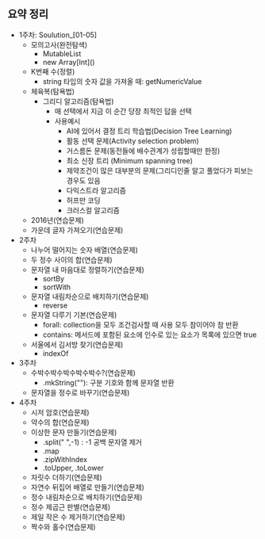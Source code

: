 ## 요약 정리

* 1주차: Soulution_[01-05]
    * 모의고사(완전탐색)
        * MutableList
        * new Array\[Int]\()
    * K번째 수(정렬)
        * string 타입의 숫자 값을 가져올 때: getNumericValue
    * 체육복(탐욕법)
        * 그리디 알고리즘(탐욕법)
            * 매 선택에서 지금 이 순간 당장 최적인 답을 선택
            * 사용예시
                * AI에 있어서 결정 트리 학습법(Decision Tree Learning)
                * 활동 선택 문제(Activity selection problem)
                * 거스름돈 문제(동전들에 배수관계가 성립할때만 한정)
                * 최소 신장 트리 (Minimum spanning tree)
                * 제약조건이 많은 대부분의 문제(그리디인줄 알고 풀었다가 피보는 경우도 있음
                * 다익스트라 알고리즘
                * 허프만 코딩
                * 크러스컬 알고리즘
    * 2016년(연습문제)
    * 가운데 글자 가져오기(연습문제)
* 2주차
    * 나누어 떨어지는 숫자 배열(연습문제)
    * 두 정수 사이의 합(연습문제)
    * 문자열 내 마음대로 정렬하기(연습문제)
        * sortBy
        * sortWith
    * 문자열 내림차순으로 배치하기(연습문제)
        * reverse
    * 문자열 다루기 기본(연습문제)
        * forall: collection을 모두 조건검사할 때 사용 모두 참이어야 참 반환
        * contains: 메서드에 포함된 요소에 인수로 있는 요소가 목록에 있으면 true
    * 서울에서 김서방 찾기(연습문제)
        * indexOf
* 3주차
    * 수박수박수박수박수박수?(연습문제)
        * .mkString(""): 구분 기호와 함께 문자열 반환
    * 문자열을 정수로 바꾸기(연습문제)
* 4주차
    * 시저 암호(연습문제)
    * 약수의 합(연습문제)
    * 이상한 문자 만들기(연습문제)
        * .split(" ",-1) : -1 공백 문자열 제거
        * .map
        * .zipWithIndex
        * .toUpper, .toLower
    * 자릿수 더하기(연습문제)
    * 자연수 뒤집어 배열로 만들기(연습문제)
    * 정수 내림차순으로 배치하기(연습문제)
    * 정수 제곱근 판별(연습문제)
    * 제일 작은 수 제거하기(연습문제)
    * 짝수와 홀수(연습문제)